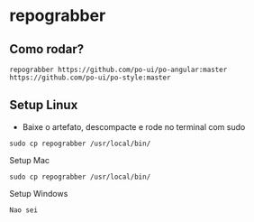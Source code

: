 # repograbber


## Como rodar?
```
repograbber https://github.com/po-ui/po-angular:master https://github.com/po-ui/po-style:master
```

## Setup Linux
- Baixe o artefato, descompacte e rode no terminal com sudo
```
sudo cp repograbber /usr/local/bin/
```

Setup Mac
```
sudo cp repograbber /usr/local/bin/
```

Setup Windows
```
Nao sei
```